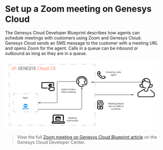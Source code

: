 
#  Set up a Zoom meeting on Genesys Cloud

The Genesys Cloud Developer Blueprint describes how agents can schedule meetings with customers using Zoom and Genesys Cloud. Genesys Cloud sends an SMS message to the customer with a meeting URL and opens Zoom for the agent. Calls in a queue can be inbound or outbound as long as they are in a queue.

![Zoom agent view](blueprint/images/zoom-workflow.png "Meeting scheduling solution to use Zoom from an agent's point of view")

> View the full [Zoom meeting on Genesys Cloud Blueprint article](https://developer.mypurecloud.com/blueprints/zoom-meetings-sms/) on the Genesys Cloud Developer Center.
